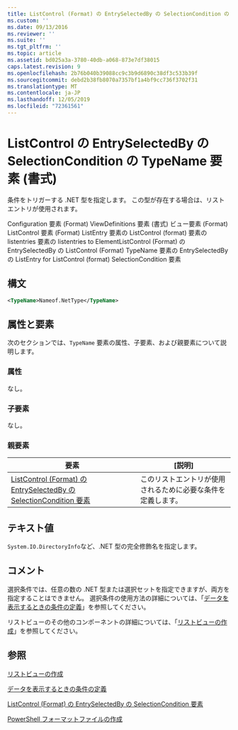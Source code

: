 ```yaml
---
title: ListControl (Format) の EntrySelectedBy の SelectionCondition の TypeName 要素Microsoft Docs
ms.custom: ''
ms.date: 09/13/2016
ms.reviewer: ''
ms.suite: ''
ms.tgt_pltfrm: ''
ms.topic: article
ms.assetid: bd025a3a-3780-40db-a068-873e7df38015
caps.latest.revision: 9
ms.openlocfilehash: 2b76b040b39088cc9c3b9d6890c38df3c533b39f
ms.sourcegitcommit: debd2b38fb8070a7357bf1a4bf9cc736f3702f31
ms.translationtype: MT
ms.contentlocale: ja-JP
ms.lasthandoff: 12/05/2019
ms.locfileid: "72361561"
---
```

# <a name="typename-element-for-selectioncondition-for-entryselectedby-for-listcontrol-format"></a>ListControl の EntrySelectedBy の SelectionCondition の TypeName 要素 (書式)

条件をトリガーする .NET 型を指定します。 この型が存在する場合は、リストエントリが使用されます。

Configuration 要素 (Format) ViewDefinitions 要素 (書式) ビュー要素 (Format) ListControl 要素 (Format) ListEntry 要素の ListControl (format) 要素の listentries 要素の listentries to ElementListControl (Format) の EntrySelectedBy の ListControl (Format) TypeName 要素の EntrySelectedBy の ListEntry for ListControl (format) SelectionCondition 要素

## <a name="syntax"></a>構文

```xml
<TypeName>Nameof.NetType</TypeName>
```

## <a name="attributes-and-elements"></a>属性と要素

次のセクションでは、`TypeName` 要素の属性、子要素、および親要素について説明します。

### <a name="attributes"></a>属性

なし。

### <a name="child-elements"></a>子要素

なし。

### <a name="parent-elements"></a>親要素

|要素|[説明]|
|-------------|-----------------|
|[ListControl (Format) の EntrySelectedBy の SelectionCondition 要素](./selectioncondition-element-for-entryselectedby-for-listcontrol-format.md)|このリストエントリが使用されるために必要な条件を定義します。|

## <a name="text-value"></a>テキスト値

`System.IO.DirectoryInfo`など、.NET 型の完全修飾名を指定します。

## <a name="remarks"></a>コメント

選択条件では、任意の数の .NET 型または選択セットを指定できますが、両方を指定することはできません。 選択条件の使用方法の詳細については、「[データを表示するときの条件の定義](./defining-conditions-for-displaying-data.md)」を参照してください。

リストビューのその他のコンポーネントの詳細については、「[リストビューの作成](./creating-a-list-view.md)」を参照してください。

## <a name="see-also"></a>参照

[リストビューの作成](./creating-a-list-view.md)

[データを表示するときの条件の定義](./defining-conditions-for-displaying-data.md)

[ListControl (Format) の EntrySelectedBy の SelectionCondition 要素](./selectioncondition-element-for-entryselectedby-for-listcontrol-format.md)

[PowerShell フォーマットファイルの作成](./writing-a-powershell-formatting-file.md)
